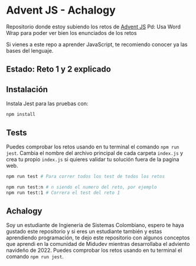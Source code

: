 # Advent JS - Achalogy
Repositorio donde estoy subiendo los retos de [Advent JS](https://adventjs.dev/)
Pd: Usa Word Wrap para poder ver bien los enunciados de los retos

Si vienes a este repo a aprender JavaScript, te recomiendo conocer ya las bases del lenguaje.

## Estado: Reto 1 y 2 explicado

## Instalación

Instala Jest para las pruebas con:

```npm install```

## Tests

Puedes comprobar los retos usando en tu terminal el comando `npm run jest`. Cambia el nombre del archivo principal de cada carpeta `index.js` y crea tu propio `index.js` si quieres validar tu solución fuera de la pagina web.

```bash
npm run test # Para correr todos los test de todos los retos

npm run test:n # n siendo el numero del reto, por ejemplo
npm run test:1 # Correra el test del reto 1
```

## Achalogy

Soy un estudiante de Ingieneria de Sistemas Colombiano, espero te haya gustado este repositorio y si eres un estudiante también y estas aprendiendo programación, te dejo este repositorio con algunos conceptos que aprendi en la comunidad de Midudev mientras desarrollaba el adviento navideño de 2022.
Puedes comprobar los retos usando en tu terminal el comando `npm run jest`.
